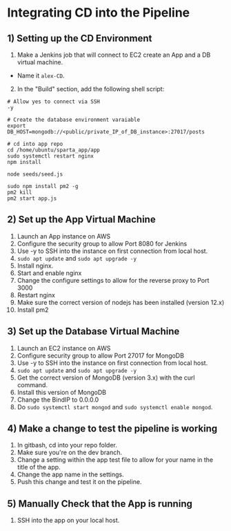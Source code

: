 # Integrating CD into the Pipeline

## 1) Setting up the CD Environment

1) Make a Jenkins job that will connect to EC2 create an App and a DB virtual machine.
- Name it `alex-CD`.
2) In the "Build" section, add the following shell script:
````
# Allow yes to connect via SSH
-y

# Create the database environment varaiable
export DB_HOST=mongodb://<public/private_IP_of_DB_instance>:27017/posts

# cd into app repo
cd /home/ubuntu/sparta_app/app
sudo systemctl restart nginx
npm install

node seeds/seed.js

sudo npm install pm2 -g
pm2 kill
pm2 start app.js
````
## 2) Set up the App Virtual Machine

1) Launch an App instance on AWS
2) Configure the security group to allow Port 8080 for Jenkins
3) Use -y to SSH into the instance on first connection from local host.
4) `sudo apt update` and `sudo apt upgrade -y`
5) Install nginx.
6) Start and enable nginx
7) Change the configure settings to allow for the reverse proxy to Port 3000
8) Restart nginx
9) Make sure the correct version of nodejs has been installed (version 12.x)
10) Install pm2

## 3) Set up the Database Virtual Machine

1) Launch an EC2 instance on AWS
2) Configure security group to allow Port 27017 for MongoDB 
2) Use -y to SSH into the instance on first connection from local host.
3) `sudo apt update` and `sudo apt upgrade -y`
4) Get the correct version of MongoDB (version 3.x) with the curl command.
5) Install this version of MongoDB
6) Change the BindIP to 0.0.0.0
7) Do `sudo systemctl start mongod` and `sudo systemctl enable mongod`.

## 4) Make a change to test the pipeline is working

1) In gitbash, cd into your repo folder.
2) Make sure you're on the dev branch.
3) Change a setting within the app test file to allow for your name in the title of the app.
4) Change the app name in the settings.
5) Push this change and test it on the pipeline.

## 5) Manually Check that the App is running

1) SSH into the app on your local host.